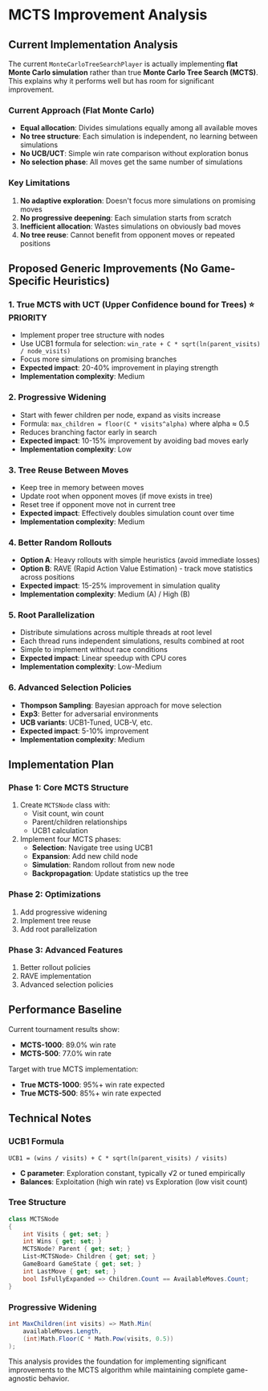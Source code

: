 # MCTS Improvement Analysis

## Current Implementation Analysis

The current `MonteCarloTreeSearchPlayer` is actually implementing **flat Monte Carlo simulation** rather than true **Monte Carlo Tree Search (MCTS)**. This explains why it performs well but has room for significant improvement.

### Current Approach (Flat Monte Carlo)
- **Equal allocation**: Divides simulations equally among all available moves
- **No tree structure**: Each simulation is independent, no learning between simulations  
- **No UCB/UCT**: Simple win rate comparison without exploration bonus
- **No selection phase**: All moves get the same number of simulations

### Key Limitations
1. **No adaptive exploration**: Doesn't focus more simulations on promising moves
2. **No progressive deepening**: Each simulation starts from scratch
3. **Inefficient allocation**: Wastes simulations on obviously bad moves
4. **No tree reuse**: Cannot benefit from opponent moves or repeated positions

## Proposed Generic Improvements (No Game-Specific Heuristics)

### 1. True MCTS with UCT (Upper Confidence bound for Trees) ⭐ PRIORITY
- Implement proper tree structure with nodes
- Use UCB1 formula for selection: `win_rate + C * sqrt(ln(parent_visits) / node_visits)`
- Focus more simulations on promising branches
- **Expected impact**: 20-40% improvement in playing strength
- **Implementation complexity**: Medium

### 2. Progressive Widening
- Start with fewer children per node, expand as visits increase
- Formula: `max_children = floor(C * visits^alpha)` where alpha ≈ 0.5
- Reduces branching factor early in search
- **Expected impact**: 10-15% improvement by avoiding bad moves early
- **Implementation complexity**: Low

### 3. Tree Reuse Between Moves
- Keep tree in memory between moves
- Update root when opponent moves (if move exists in tree)
- Reset tree if opponent move not in current tree
- **Expected impact**: Effectively doubles simulation count over time
- **Implementation complexity**: Medium

### 4. Better Random Rollouts
- **Option A**: Heavy rollouts with simple heuristics (avoid immediate losses)
- **Option B**: RAVE (Rapid Action Value Estimation) - track move statistics across positions
- **Expected impact**: 15-25% improvement in simulation quality
- **Implementation complexity**: Medium (A) / High (B)

### 5. Root Parallelization
- Distribute simulations across multiple threads at root level
- Each thread runs independent simulations, results combined at root
- Simple to implement without race conditions
- **Expected impact**: Linear speedup with CPU cores
- **Implementation complexity**: Low-Medium

### 6. Advanced Selection Policies
- **Thompson Sampling**: Bayesian approach for move selection
- **Exp3**: Better for adversarial environments
- **UCB variants**: UCB1-Tuned, UCB-V, etc.
- **Expected impact**: 5-10% improvement
- **Implementation complexity**: Medium

## Implementation Plan

### Phase 1: Core MCTS Structure
1. Create `MCTSNode` class with:
   - Visit count, win count
   - Parent/children relationships
   - UCB1 calculation
2. Implement four MCTS phases:
   - **Selection**: Navigate tree using UCB1
   - **Expansion**: Add new child node
   - **Simulation**: Random rollout from new node
   - **Backpropagation**: Update statistics up the tree

### Phase 2: Optimizations
1. Add progressive widening
2. Implement tree reuse
3. Add root parallelization

### Phase 3: Advanced Features
1. Better rollout policies
2. RAVE implementation
3. Advanced selection policies

## Performance Baseline

Current tournament results show:
- **MCTS-1000**: 89.0% win rate
- **MCTS-500**: 77.0% win rate

Target with true MCTS implementation:
- **True MCTS-1000**: 95%+ win rate expected
- **True MCTS-500**: 85%+ win rate expected

## Technical Notes

### UCB1 Formula
```
UCB1 = (wins / visits) + C * sqrt(ln(parent_visits) / visits)
```
- **C parameter**: Exploration constant, typically √2 or tuned empirically
- **Balances**: Exploitation (high win rate) vs Exploration (low visit count)

### Tree Structure
```csharp
class MCTSNode
{
    int Visits { get; set; }
    int Wins { get; set; }
    MCTSNode? Parent { get; set; }
    List<MCTSNode> Children { get; set; }
    GameBoard GameState { get; set; }
    int LastMove { get; set; }
    bool IsFullyExpanded => Children.Count == AvailableMoves.Count;
}
```

### Progressive Widening
```csharp
int MaxChildren(int visits) => Math.Min(
    availableMoves.Length, 
    (int)Math.Floor(C * Math.Pow(visits, 0.5))
);
```

This analysis provides the foundation for implementing significant improvements to the MCTS algorithm while maintaining complete game-agnostic behavior.
